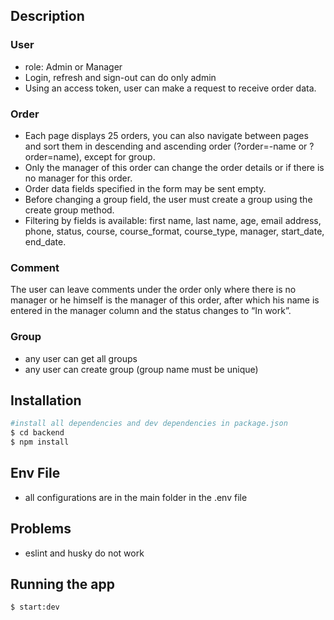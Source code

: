 
## Description

### User

- role: Admin or Manager
- Login, refresh and sign-out can do only admin
- Using an access token, user can make a request to receive order data.

### Order

- Each page displays 25 orders, you can also navigate between pages and sort them in descending and ascending order
(?order=-name or ?order=name), except for group.
- Only the manager of this order can change the order details or if there is no manager for this order.
- Order data fields specified in the form may be sent empty.
- Before changing a group field, the user must create a group using the create group method.
- Filtering by fields is available: first name, last name, age, email address, phone, status, course, course_format,
course_type, manager, start_date, end_date.
### Comment

The user can leave comments under the order only where there is no manager or he himself is the manager of this order, 
after which his name is entered in the manager column and the status changes to “In work”.

### Group

- any user can get all groups
- any user can create group (group name must be unique)

## Installation

```bash
#install all dependencies and dev dependencies in package.json
$ cd backend
$ npm install
```

## Env File

- all configurations are in the main folder in the .env file

## Problems

- eslint and husky do not work

## Running the app

```bash
$ start:dev
```